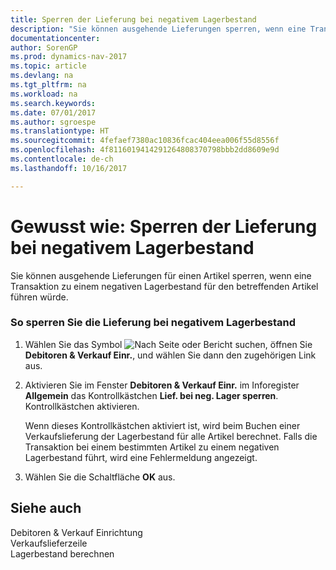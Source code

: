 ```yaml
---
title: Sperren der Lieferung bei negativem Lagerbestand
description: "Sie können ausgehende Lieferungen sperren, wenn eine Transaktion einen negativen Lagerbestand für den betreffenden Artikel zur Folge hat."
documentationcenter: 
author: SorenGP
ms.prod: dynamics-nav-2017
ms.topic: article
ms.devlang: na
ms.tgt_pltfrm: na
ms.workload: na
ms.search.keywords: 
ms.date: 07/01/2017
ms.author: sgroespe
ms.translationtype: HT
ms.sourcegitcommit: 4fefaef7380ac10836fcac404eea006f55d8556f
ms.openlocfilehash: 4f8116019414291264808370798bbb2dd8609e9d
ms.contentlocale: de-ch
ms.lasthandoff: 10/16/2017

---
```

# <a name="how-to-block-shipment-for-negative-inventory"></a>Gewusst wie: Sperren der Lieferung bei negativem Lagerbestand
Sie können ausgehende Lieferungen für einen Artikel sperren, wenn eine Transaktion zu einem negativen Lagerbestand für den betreffenden Artikel führen würde.  
  
### <a name="to-block-shipment-for-negative-inventory"></a>So sperren Sie die Lieferung bei negativem Lagerbestand  
  
1.  Wählen Sie das Symbol ![Nach Seite oder Bericht suchen](media/ui-search/search_small.png "Nach Seite oder Bericht suchen"), öffnen Sie **Debitoren & Verkauf Einr.**, und wählen Sie dann den zugehörigen Link aus.  
  
2.  Aktivieren Sie im Fenster **Debitoren & Verkauf Einr.** im Inforegister **Allgemein** das Kontrollkästchen **Lief. bei neg. Lager sperren**. Kontrollkästchen aktivieren.  
  
     Wenn dieses Kontrollkästchen aktiviert ist, wird beim Buchen einer Verkaufslieferung der Lagerbestand für alle Artikel berechnet. Falls die Transaktion bei einem bestimmten Artikel zu einem negativen Lagerbestand führt, wird eine Fehlermeldung angezeigt.  
  
3.  Wählen Sie die Schaltfläche **OK** aus.  
  
## <a name="see-also"></a>Siehe auch  
 Debitoren & Verkauf Einrichtung   
 Verkaufslieferzeile   
 Lagerbestand berechnen
